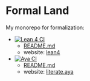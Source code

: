 # Formal Land

My monorepo for formalization:

- [![Lean 4 CI](https://github.com/utensil/formal-land/actions/workflows/lean4.yml/badge.svg)](https://github.com/utensil/formal-land/actions/workflows/lean4.yml)
  - [README.md](./lean4/README.md)
  - website: [lean4](https://utensil.github.io/formal-land/lean4/)
- [![Aya CI](https://github.com/utensil/formal-land/actions/workflows/aya.yml/badge.svg)](https://github.com/utensil/formal-land/actions/workflows/aya.yml)
  - [README.md](./aya/README.md)
  - website: [literate.aya](https://utensil.github.io/formal-land/aya/literate.aya.html)